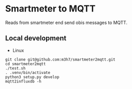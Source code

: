 # Smartmeter to MQTT
Reads from smartmeter end send obis messages to MQTT.

## Local development

- Linux

```
git clone git@github.com:m3h7/smartmeter2mqtt.git
cd smartmeter2mqtt
./test.sh
. .venv/bin/activate
python3 setup.py develop
mqtt2influxdb -h
```

